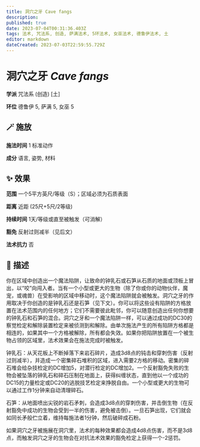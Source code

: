 ```yaml
---
title: 洞穴之牙 Cave fangs
description: 
published: true
date: 2023-07-04T00:31:36.403Z
tags: 法术, 咒法系, 创造, 萨满法术, 5环法术, 女巫法术, 德鲁伊法术, 土
editor: markdown
dateCreated: 2023-07-03T22:59:55.729Z
---
```


# **洞穴之牙** *Cave fangs*

**学派** 咒法系 (创造) \[土\] 

**环位** 德鲁伊 5, 萨满 5, 女巫 5

## 🪄 施放

**施法时间** 1 标准动作

**成分** 语言, 姿势, 材料

## ✨ 效果  

**范围** 一个5平方英尺/等级（S）；区域必须为石质表面

**距离** 近距 (25尺+5尺/2等级)  

**持续时间** 1天/等级或直至被触发（可消解） 

**豁免** 反射过则减半（见后文）

**法术抗力** 否

## 📖 描述

你在区域中创造出一个魔法陷阱，让致命的钟乳石或石笋从石质的地面或顶板上冒出，以“咬”向闯入者。当有一个小型或更大的生物（除了你或你的动物伙伴，魔宠，或魂兽）在受影响的区域中移动时，这个魔法陷阱就会被触发。洞穴之牙的作用取决于你创造的是钟乳石还是石笋（见下文）。你可以将这些设有陷阱的方格放置在法术范围内的任何地方；它们不需要彼此毗邻，你可以随意创造出任何你想要的钟乳石和石笋的混合。洞穴之牙和一个魔法陷阱一样，可以通过成功的DC30的察觉检定和解除装置检定来被侦测到和解除。由单次施法产生的所有陷阱方格都是相连的，如果其中一个方格被解除，所有都会失效。如果你把陷阱放置在一个被生物占领的区域里，法术效果会在施法完成时被触发。

钟乳石：从天花板上不断掉落下来岩石碎片，造成3d8点的钝击和穿刺伤害（反射过则减半），并造成一个密集碎石堆积的区域，进入需要2方格的移动。密集的碎石堆会给杂技检定的DC增加5，对潜行检定的DC增加2。一个反射豁免失败的生物会被坠落的钟乳石和碎石压制在地面上，获得纠缠状态，直到他以一个成功的DC15的力量检定或DC20的逃脱技艺检定来挣脱自由。一个小型或更大的生物可以通过工作1分钟来自动清理碎石。

石笋：从地面喷出尖锐的岩石矛刺，会造成3d8点的穿刺伤害，并击倒生物（在反射豁免中成功的生物会受到一半的伤害，避免被击倒）。一旦石笋出现，它们就会如同长矛般伫立着，维持每施法者1分钟，然后破碎成石粉。

如果洞穴之牙被施展在洞穴里，法术的每种效果都会造成4d8点伤害，而不是3d8点，而触发洞穴之牙的生物会在对抗法术效果的豁免检定上获得一个-2惩罚。
    